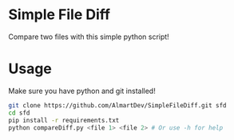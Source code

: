 # Simple File Diff
Compare two files with this simple python script!

# Usage
Make sure you have python and git installed!
```sh
git clone https://github.com/AlmartDev/SimpleFileDiff.git sfd
cd sfd
pip install -r requirements.txt
python compareDiff.py <file 1> <file 2> # Or use -h for help
```